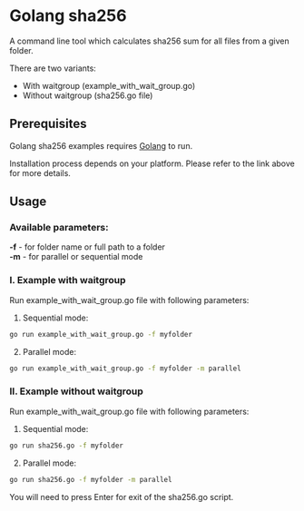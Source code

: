 # Golang sha256

A command line tool which calculates sha256 sum for all files from a given folder. 

There are two variants:
- With waitgroup (example_with_wait_group.go) 
- Without waitgroup (sha256.go file)

## Prerequisites

Golang sha256 examples requires [Golang](https://go.dev/doc/install) to run.

Installation process depends on your platform. Please refer to the link above for more details.

## Usage

### Available parameters:
**-f** - for folder name or full path to a folder  
**-m** - for parallel or sequential mode

### I. Example with waitgroup 
Run example_with_wait_group.go file with following parameters:
1) Sequential mode:
```sh
go run example_with_wait_group.go -f myfolder
```
2) Parallel mode:
```sh
go run example_with_wait_group.go -f myfolder -m parallel
```

### II. Example without waitgroup 
Run example_with_wait_group.go file with following parameters:
1) Sequential mode:
```sh
go run sha256.go -f myfolder
```
2) Parallel mode:
```sh
go run sha256.go -f myfolder -m parallel
```
You will need to press Enter for exit of the sha256.go script.


